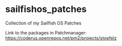 # sailfishos_patches
Collection of my Sailfish OS Patches

Link to the packages in Patchmanager: https://coderus.openrepos.net/pm2/projects/stoefelz